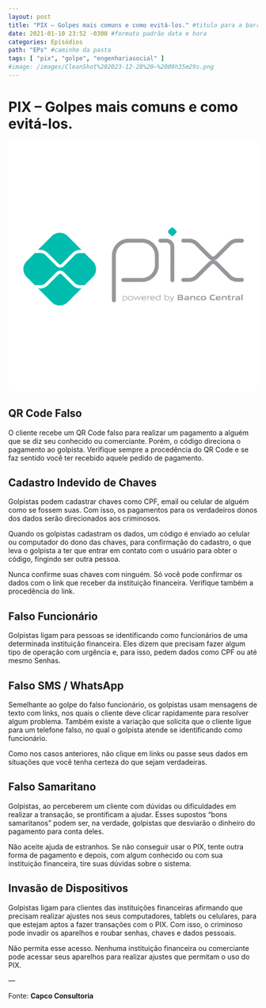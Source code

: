 ```yaml
---
layout: post
title: "PIX – Golpes mais comuns e como evitá-los." #titulo para a barra de enderecos
date: 2021-01-10 23:52 -0300 #formato padrão data e hora
categories: Episódios
path: "EPs" #caminho da pasta
tags: [ "pix", "golpe", "engenhariasocial" ]
#image: /images/CleanShot%202023-12-28%20—%2009h35m29s.png
---
```


# PIX – Golpes mais comuns e como evitá-los.
![pix](/images/logo-pix-1024.png)
<!--
<iframe allow="autoplay *; encrypted-media *; fullscreen *; clipboard-write" frameborder="0" height="175" style="width:100%;max-width:660px;overflow:hidden;border-radius:10px;" sandbox="allow-forms allow-popups allow-same-origin allow-scripts allow-storage-access-by-user-activation allow-top-navigation-by-user-activation" src="https://embed.podcasts.apple.com/us/podcast/podapps/id1434188907?i=1000502771466&theme=auto"></iframe>


[Avalie o Podcast na iTunes Store](https://apple.co/2vFBD0R)
(⭐️⭐️⭐️⭐️⭐️)

Identifique e Bloqueie Ligações indesejadas com essa dica incrível.

[Privacidade em Professor do iPhone](https://professordoiphone.com.br/category/privacidade/)

`Patrocinador 🏆`

- [Spod VPN](https://itunes.apple.com/br/app/spod-vpn-filtro-web/id1441670465) (iOS)
- [Spod VPN](https://apps.apple.com/br/app/spod-vpn-filtro-web/id1466110599) (macOS)
- [Site](https://spod.com.br) 

`#APPS📲`


`Links🔗 `

- [WhatsApp 2.0](https://blog.whatsapp.com/whats-app-2-0-is-submitted) [Porque usar o WhatsApp é perigoso? (inglês)](https://telegra.ph/Why-Using-WhatsApp-Is-Dangerous-01-30-4) 
- [Como as mensagens podem ser hackeadas](https://www.makeuseof.com/tag/how-whatsapp-messages-can-hacked) 
- [WhatsApp Business sem criptografia](https://manualdousuario.net/notinha-whatsapp-business-sem-criptografia/) 
- [CALEA](https://pt.wikipedia.org/wiki/CALEA) 
- [Falha grave WhatsApp Web](https://macmagazine.uol.com.br/post/2020/02/04/versao-antiga-do-whatsapp-desktop-tem-falha-grave-de-seguranca/) 
- [Ataque aos servidores Americanos](https://tecnoblog.net/335851/whatsapp-acusa-nso-group-ataque-servidores-americanos/) 
- [Clonagem de WhatsApp](https://blogdoiphone.com/2020/03/clonagem-whatsapp/) 
- [Golpe Auxílio Emergencial](https://tecnoblog.net/331724/golpe-via-whatsapp-promete-auxilio-emergencial-cadastro-governo/) 
- [Golpe da Festa](https://thehack.com.br/golpe-da-festa-vira-febre-no-brasil-e-sequestra-contas-do-whatsapp-entenda/) 
- [Coleta de Dados do Facebook](https://meiobit.com/415373/facebook-oculus-coleta-de-dados-anuncios/) 
- [The Verge](https://www.theverge.com/2020/7/29/21345723/facebook-instagram-documents-emails-mark-zuckerberg-kevin-systrom-hearing) 
- [Google lê suas mensagens](https://manualdousuario.net/notinha-google-conversas-whatsapp/)

`CONVIDADO ESPECIAL`
*   [https://t.me/GabrielRF](https://t.me/GabrielRF)
*   [https://twitter.com/GabRF](https://twitter.com/GabRF)
*   [https://GabRF.com](https://GabRF.com)

`#PARCEIRO👥`

[Professor do iPhone](https://www.professordoiphone.com.br)

Instagram

@ProfessorDoIphone

[Staff](https://t.me/pdipstaff)

-->

## QR Code Falso

O cliente recebe um QR Code falso para realizar um pagamento a alguém que se diz seu conhecido ou comerciante. Porém, o código direciona o pagamento ao golpista. Verifique sempre a procedência do QR Code e se faz sentido você ter recebido aquele pedido de pagamento.


## Cadastro Indevido de Chaves

Golpistas podem cadastrar chaves como CPF, email ou celular de alguém como se fossem suas. Com isso, os pagamentos para os verdadeiros donos dos dados serão direcionados aos criminosos.

Quando os golpistas cadastram os dados, um código é enviado ao celular ou computador do dono das chaves, para confirmação do cadastro, o que leva o golpista a ter que entrar em contato com o usuário para obter o código, fingindo ser outra pessoa.

Nunca confirme suas chaves com ninguém. Só você pode confirmar os dados com o link que receber da instituição financeira. Verifique também a procedência do link.



## Falso Funcionário

Golpistas ligam para pessoas se identificando como funcionários de uma determinada instituição financeira. Eles dizem que precisam fazer algum tipo de operação com urgência e, para isso, pedem dados como CPF ou até mesmo Senhas.



## Falso SMS / WhatsApp

Semelhante ao golpe do falso funcionário, os golpistas usam mensagens de texto com links, nos quais o cliente deve clicar rapidamente para resolver algum problema. Também existe a variação que solicita que o cliente ligue para um telefone falso, no qual o golpista atende se identificando como funcionário.

Como nos casos anteriores, não clique em links ou passe seus dados em situações que você tenha certeza do que sejam verdadeiras.



## Falso Samaritano

Golpistas, ao perceberem um cliente com dúvidas ou dificuldades em realizar a transação, se prontificam a ajudar. Esses supostos “bons samaritanos” podem ser, na verdade, golpistas que desviarão o dinheiro do pagamento para conta deles.

Não aceite ajuda de estranhos. Se não conseguir usar o PIX, tente outra forma de pagamento e depois, com algum conhecido ou com sua instituição financeira, tire suas dúvidas sobre o sistema.

 


## Invasão de Dispositivos

Golpistas ligam para clientes das instituições financeiras afirmando que precisam realizar ajustes nos seus computadores, tablets ou celulares, para que estejam aptos a fazer transações com o PIX. Com isso, o criminoso pode invadir os aparelhos e roubar senhas, chaves e dados pessoais.

Não permita esse acesso. Nenhuma instituição financeira ou comerciante pode acessar seus aparelhos para realizar ajustes que permitam o uso do PIX.

—

Fonte: **Capco Consultoria**